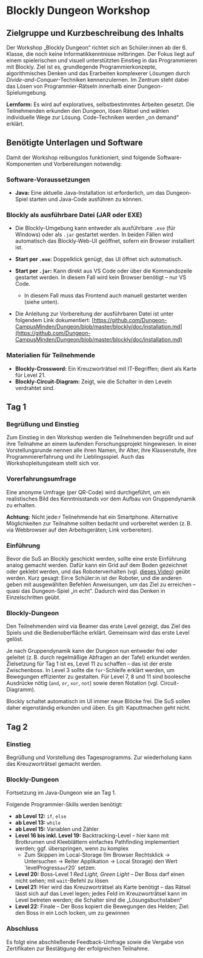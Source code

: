 # Blockly Dungeon Workshop

## Zielgruppe und Kurzbeschreibung des Inhalts

Der Workshop „Blockly Dungeon“ richtet sich an Schüler\:innen ab der 6. Klasse, die noch keine Informatikkenntnisse mitbringen. Der Fokus liegt auf einem spielerischen und visuell unterstützten Einstieg in das Programmieren mit Blockly.
Ziel ist es, grundlegende Programmierkonzepte, algorithmisches Denken und das Erarbeiten komplexerer Lösungen durch *Divide-and-Conquer*-Techniken kennenzulernen.
Im Zentrum steht dabei das Lösen von Programmier-Rätseln innerhalb einer Dungeon-Spielumgebung.

**Lernform:** Es wird auf exploratives, selbstbestimmtes Arbeiten gesetzt. Die Teilnehmenden erkunden den Dungeon, lösen Rätsel und wählen individuelle Wege zur Lösung. Code-Techniken werden „on demand“ erklärt.

## Benötigte Unterlagen und Software

Damit der Workshop reibungslos funktioniert, sind folgende Software-Komponenten und Vorbereitungen notwendig:

### Software-Voraussetzungen

* **Java:** Eine aktuelle Java-Installation ist erforderlich, um das Dungeon-Spiel starten und Java-Code ausführen zu können.

### Blockly als ausführbare Datei (JAR oder EXE)

* Die Blockly-Umgebung kann entweder als ausführbare `.exe` (für Windows) oder als `.jar` gestartet werden. In beiden Fällen wird automatisch das Blockly-Web-UI geöffnet, sofern ein Browser installiert ist.
* **Start per `.exe`:** Doppelklick genügt, das UI öffnet sich automatisch.
* **Start per `.jar`:** Kann direkt aus VS Code oder über die Kommandozeile gestartet werden. In diesem Fall wird kein Browser benötigt – nur VS Code.

  * In diesem Fall muss das Frontend auch manuell gestartet werden (siehe unten).
* Die Anleitung zur Vorbereitung der ausführbaren Datei ist unter folgendem Link dokumentiert:
  [https://github.com/Dungeon-CampusMinden/Dungeon/blob/master/blockly/doc/installation.md](https://github.com/Dungeon-CampusMinden/Dungeon/blob/master/blockly/doc/installation.md)

### Materialien für Teilnehmende

* **Blockly-Crossword:** Ein Kreuzworträtsel mit IT-Begriffen; dient als Karte für Level 21.
* **Blockly-Circuit-Diagram:** Zeigt, wie die Schalter in den Leveln verdrahtet sind.

## Tag 1

### Begrüßung und Einstieg

Zum Einstieg in den Workshop werden die Teilnehmenden begrüßt und auf ihre Teilnahme an einem laufenden Forschungsprojekt hingewiesen.
In einer Vorstellungsrunde nennen alle ihren Namen, ihr Alter, ihre Klassenstufe, ihre Programmiererfahrung und ihr Lieblingsspiel. Auch das Workshopleitungsteam stellt sich vor.

### Vorerfahrungsumfrage

Eine anonyme Umfrage (per QR-Code) wird durchgeführt, um ein realistisches Bild des Kenntnisstands vor dem Aufbau von Gruppendynamik zu erhalten.

**Achtung:** Nicht jede\:r Teilnehmende hat ein Smartphone. Alternative Möglichkeiten zur Teilnahme sollten bedacht und vorbereitet werden (z. B. via Webbrowser auf den Arbeitsgeräten; Link vorbereiten).

### Einführung

Bevor die SuS an Blockly geschickt werden, sollte eine erste Einführung analog gemacht werden.
Dafür kann ein Grid auf dem Boden gezeichnet oder geklebt werden, und das Roboterverhalten (vgl. [dieses Video](https://www.youtube.com/watch?v=nwMeINjRl6Y)) geübt werden.
Kurz gesagt: Ein\:e Schüler\:in ist der Roboter, und die anderen geben mit ausgewählten Befehlen Anweisungen, um das Ziel zu erreichen – quasi das Dungeon-Spiel „in echt“.
Dadurch wird das Denken in Einzelschritten geübt.

### Blockly-Dungeon

Den Teilnehmenden wird via Beamer das erste Level gezeigt, das Ziel des Spiels und die Bedienoberfläche erklärt.
Gemeinsam wird das erste Level gelöst.

Je nach Gruppendynamik kann der Dungeon nun entweder frei oder geleitet (z. B. durch regelmäßige Abfragen an der Tafel) erkundet werden.
Zielsetzung für Tag 1 ist es, Level 11 zu schaffen – das ist der erste Zwischenboss.
In Level 3 sollte die `for`-Schleife erklärt werden, um Bewegungen effizienter zu gestalten.
Für Level 7, 8 und 11 sind boolesche Ausdrücke nötig (`and`, `or`, `xor`, `not`) sowie deren Notation (vgl. Circuit-Diagramm).

Blockly schaltet automatisch im UI immer neue Blöcke frei. Die SuS sollen daher eigenständig erkunden und üben.
Es gilt: Kaputtmachen geht nicht.

## Tag 2

### Einstieg

Begrüßung und Vorstellung des Tagesprogramms.
Zur wiederholung kann das Kreuzworträtsel gemacht werden. 

### Blockly-Dungeon

Fortsetzung im Java-Dungeon wie an Tag 1.

Folgende Programmier-Skills werden benötigt:

* **ab Level 12:** `if`, `else`
* **ab Level 13:** `while`
* **ab Level 15:** Variablen und Zähler
* **Level 16 bis inkl. Level 19:** Backtracking-Level – hier kann mit Brotkrumen und Kleeblättern einfaches Pathfinding implementiert werden; ggf. überspringen, wenn zu komplex
  * Zum Skippen im Local-Storage (Im Browser Rechtsklick -> Untersuchen -> Reiter Applikation -> Local Storage) den Wert ´levelProgress` auf `20` setzen.
* **Level 20:** Boss-Level 1 *Red Light, Green Light* – Der Boss darf einen nicht sehen; mit `wait`-Befehl zu lösen
* **Level 21:** Hier wird das Kreuzworträtsel als Karte benötigt – das Rätsel lässt sich auf das Level legen; jedes Feld im Kreuzworträtsel kann im Level betreten werden; die Schalter sind die „Lösungsbuchstaben“
* **Level 22:** Finale – Der Boss kopiert die Bewegungen des Helden; Ziel: den Boss in ein Loch locken, um zu gewinnen

### Abschluss

Es folgt eine abschließende Feedback-Umfrage sowie die Vergabe von Zertifikaten zur Bestätigung der erfolgreichen Teilnahme.
